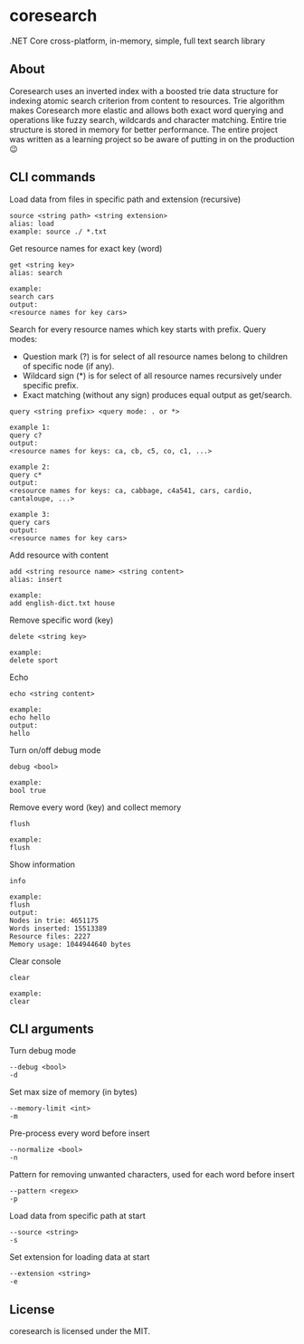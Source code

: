 # coresearch
 .NET Core cross-platform, in-memory, simple, full text search library

About
-----
Coresearch uses an inverted index with a boosted trie data structure for indexing atomic search criterion from content to resources. Trie algorithm makes Coresearch more elastic and allows both exact word querying and operations like fuzzy search, wildcards and character matching. Entire trie structure is stored in memory for better performance. The entire project was written as a learning project so be aware of putting in on the production 😉

## CLI commands
Load data from files in specific path and extension (recursive)
```
source <string path> <string extension>
alias: load
example: source ./ *.txt
```

Get resource names for exact key (word)
```
get <string key>
alias: search

example: 
search cars
output:
<resource names for key cars>
```

Search for every resource names which key starts with prefix. 
Query modes:
* Question mark (?) is for select of all resource names belong to children of specific node (if any).
* Wildcard sign (\*) is for select of all resource names recursively under specific prefix.
* Exact matching (without any sign) produces equal output as get/search.
```
query <string prefix> <query mode: . or *>

example 1: 
query c?
output: 
<resource names for keys: ca, cb, c5, co, c1, ...>

example 2: 
query c*
output: 
<resource names for keys: ca, cabbage, c4a541, cars, cardio, cantaloupe, ...>

example 3: 
query cars
output: 
<resource names for key cars>
```

Add resource with content
```
add <string resource name> <string content>
alias: insert

example:
add english-dict.txt house 
```

Remove specific word (key)
```
delete <string key>

example:
delete sport
```

Echo
```
echo <string content>

example:
echo hello
output:
hello
```

Turn on/off debug mode
```
debug <bool>

example:
bool true
```

Remove every word (key) and collect memory
```
flush

example:
flush
```

Show information
```
info

example:
flush
output:
Nodes in trie: 4651175
Words inserted: 15513389
Resource files: 2227
Memory usage: 1044944640 bytes
```

Clear console
```
clear

example:
clear
```

## CLI arguments
Turn debug mode
```
--debug <bool>
-d
```

Set max size of memory (in bytes)
```
--memory-limit <int>
-m
```

Pre-process every word before insert
```
--normalize <bool>
-n
```

Pattern for removing unwanted characters, used for each word before insert
```
--pattern <regex>
-p
```

Load data from specific path at start
```
--source <string>
-s
```

Set extension for loading data at start
```
--extension <string>
-e
```


License
-----
coresearch is licensed under the MIT.
